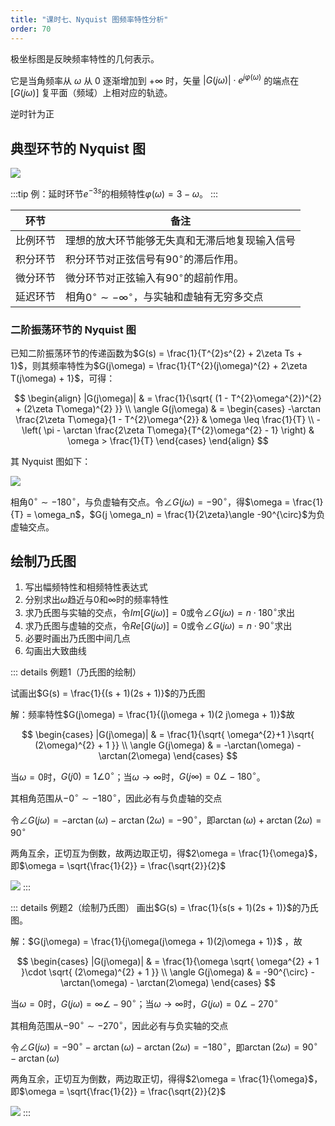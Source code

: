 ```yaml
---
title: "课时七、Nyquist 图频率特性分析"
order: 70
---
```


极坐标图是反映频率特性的几何表示。

它是当角频率从 $\omega$ 从 $0$ 逐渐增加到 $+\infty$ 时，矢量 $|G(j\omega)|\cdot e^{j\varphi(\omega)}$ 的端点在 $[G(j\omega)]$ 复平面（频域）上相对应的轨迹。

逆时针为正

## 典型环节的 Nyquist 图

![](https://ccviolett-1307804825.cos.ap-shanghai.myqcloud.com/img/202312111138064.png)

:::tip
例：延时环节$e^{-3s}$的相频特性$\varphi(\omega) = 3-\omega$。
:::

| 环节 | 备注 |
| --- | --- |
| 比例环节 | 理想的放大环节能够无失真和无滞后地复现输入信号 |
| 积分环节 | 积分环节对正弦信号有$90^{\circ}$的滞后作用。 |
| 微分环节 | 微分环节对正弦输入有$90^{\circ}$的超前作用。 |
| 延迟环节 | 相角$0^{\circ} \sim -\infty^{\circ}$，与实轴和虚轴有无穷多交点 |

### 二阶振荡环节的 Nyquist 图

已知二阶振荡环节的传递函数为$G(s) = \frac{1}{T^{2}s^{2} + 2\zeta Ts + 1}$，则其频率特性为$G(j\omega) = \frac{1}{T^{2}(j\omega)^{2} + 2\zeta T(j\omega) + 1}$，可得：

$$
\begin{align}
|G(j\omega)|  & = \frac{1}{\sqrt{ (1 - T^{2}\omega^{2})^{2} + (2\zeta T\omega)^{2} }} \\
\angle G(j\omega)  & = \begin{cases}
-\arctan \frac{2\zeta T\omega}{1 - T^{2}\omega^{2}}  & \omega \leq \frac{1}{T} \\
-\left( \pi - \arctan \frac{2\zeta T\omega}{T^{2}\omega^{2} - 1} \right) & \omega > \frac{1}{T}
\end{cases}
\end{align}
$$

其 Nyquist 图如下：

![](https://ccviolett-1307804825.cos.ap-shanghai.myqcloud.com/img/202312102310220.png)

相角$0^{\circ} \sim -180^{\circ}$，与负虚轴有交点。令$\angle G(j\omega) = -90^{\circ}$，得$\omega = \frac{1}{T} = \omega_n$，$G(j \omega_n) = \frac{1}{2\zeta}\angle -90^{\circ}$为负虚轴交点。

## 绘制乃氏图

1. 写出幅频特性和相频特性表达式
2. 分别求出$\omega$趋近与$0$和$\infty$时的频率特性
3. 求乃氏图与实轴的交点，令$Im[G(j\omega)] = 0$或令$\angle G(j\omega) = n \cdot 180^{\circ}$求出
4. 求乃氏图与虚轴的交点，令$Re[G(j\omega)] = 0$或令$\angle G(j\omega) = n \cdot 90^{\circ}$求出
5. 必要时画出乃氏图中间几点
6. 勾画出大致曲线

::: details 例题1（乃氏图的绘制）

试画出$G(s) = \frac{1}{(s + 1)(2s + 1)}$的乃氏图

解：频率特性$G(j\omega) = \frac{1}{(j\omega + 1)(2 j\omega + 1)}$故

$$
\begin{cases}
|G(j\omega)| & = \frac{1}{\sqrt{ \omega^{2}+1 }\sqrt{ (2\omega)^{2} + 1 }} \\
\angle G(j\omega) & = -\arctan(\omega) - \arctan(2\omega)
\end{cases}
$$

当$\omega = 0$时，$G(j 0) = 1\angle 0^{\circ}$；当$\omega \to \infty$时，$G(j\infty) = 0 \angle -180^{\circ}$。

其相角范围从$-0^{\circ} \sim -180^{\circ}$，因此必有与负虚轴的交点

令$\angle G(j\omega) = -\arctan(\omega) - \arctan(2\omega) = -90^{\circ}$，即$\arctan(\omega) + \arctan(2\omega) = 90^{\circ}$

两角互余，正切互为倒数，故两边取正切，得$2\omega = \frac{1}{\omega}$，即$\omega = \sqrt{\frac{1}{2}} = \frac{\sqrt{2}}{2}$

![](https://ccviolett-1307804825.cos.ap-shanghai.myqcloud.com/img/202312111143703.png)
:::

::: details 例题2（绘制乃氏图）
画出$G(s) = \frac{1}{s(s + 1)(2s + 1)}$的乃氏图。

解：$G(j\omega) = \frac{1}{j\omega(j\omega + 1)(2j\omega + 1)}$ ，故

$$
\begin{cases}
|G(j\omega)|  & = \frac{1}{\omega \sqrt{ \omega^{2} + 1 }\cdot \sqrt{ (2\omega)^{2} + 1 }} \\
\angle G(j\omega)  & = -90^{\circ} - \arctan(\omega) - \arctan(2\omega)
\end{cases}
$$

当$\omega = 0$时，$G(j\omega) = \infty \angle -90^{\circ}$；当$\omega \to \infty$时，$G(j\omega) = 0 \angle -270^{\circ}$

其相角范围从$-90^{\circ}\sim-270^{\circ}$，因此必有与负实轴的交点

令$\angle G(j\omega) = -90^{\circ} - \arctan(\omega) - \arctan(2\omega) = -180^{\circ}$，即$\arctan(2\omega) = 90^{\circ} - \arctan(\omega)$

两角互余，正切互为倒数，两边取正切，得得$2\omega = \frac{1}{\omega}$，即$\omega = \sqrt{\frac{1}{2}} = \frac{\sqrt{2}}{2}$

![](https://ccviolett-1307804825.cos.ap-shanghai.myqcloud.com/img/202312102310169.png)
:::